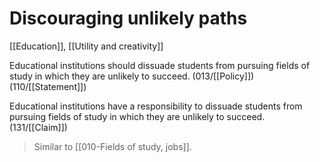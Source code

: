 # Discouraging unlikely paths

[[Education]], [[Utility and creativity]]

Educational institutions should dissuade students from pursuing fields of study in which they are unlikely to succeed.
(013/[[Policy]])
(110/[[Statement]])

Educational institutions have a responsibility to dissuade students from pursuing fields of study in which they are unlikely to succeed.
(131/[[Claim]])

> Similar to [[010-Fields of study, jobs]].
